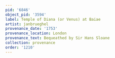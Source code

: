 ```yaml
---
pid: '6846'
object_pid: '3594'
label: Temple of Diana (or Venus) at Baiae
artist: janbrueghel
provenance_date: '1753'
provenance_location: London
provenance_text: Bequeathed by Sir Hans Sloane
collection: provenance
order: '1210'
---
```

